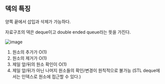 ## 덱의 특징

양쪽 끝에서 삽입과 삭제가 가능하다.

자료구조의 덱은 deque이고 double ended queue라는 뜻을 가진다.

![image](https://user-images.githubusercontent.com/62539341/177245956-9c61130b-d685-4ba5-8def-9c8023761ccc.png)

1. 원소의 추가가 O(1)
2. 원소의 제거가 O(1)
3. 제일 앞/뒤의 원소 확인이 O(1)
4. 제일 앞/뒤가 아닌 나머지 원소들의 확인/변경이 원칙적으로 불가능 (STL deque에서는 인덱스로 원소에 접근할 수 있다.)
